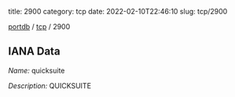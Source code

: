 title: 2900
category: tcp
date: 2022-02-10T22:46:10
slug: tcp/2900

[portdb](/) / [tcp](/category/tcp.html) / 2900


## IANA Data

_Name:_ quicksuite

_Description:_ QUICKSUITE

